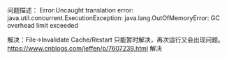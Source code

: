 

问题描述：
Error:Uncaught translation error: java.util.concurrent.ExecutionException: java.lang.OutOfMemoryError: GC overhead limit exceeded


解决：File->Invalidate Cache/Restart 只能暂时解决，再次运行又会出现问题。
https://www.cnblogs.com/jeffen/p/7607239.html 解决

